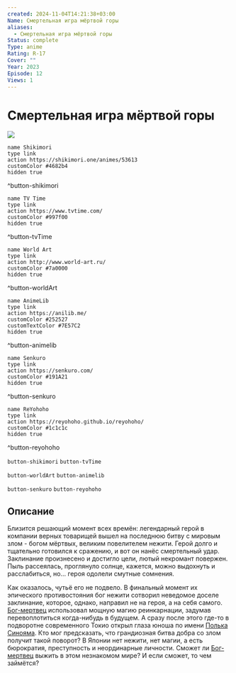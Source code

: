 ```yaml
---
created: 2024-11-04T14:21:38+03:00
Name: Смертельная игра мёртвой горы
aliases:
  - Смертельная игра мёртвой горы
Status: complete
Type: anime
Rating: R-17
Cover: ""
Year: 2023
Episode: 12
Views: 1
---
```


# Смертельная игра мёртвой горы

![](https://nyaa.shikimori.one/uploads/poster/animes/53613/28fb32db51c6a98c169e3541ca7af6b0.jpeg)

```button
name Shikimori
type link
action https://shikimori.one/animes/53613
customColor #4682b4
hidden true
```
^button-shikimori

```button
name TV Time
type link
action https://www.tvtime.com/
customColor #997f00
hidden true
```
^button-tvTime

```button
name World Art
type link
action http://www.world-art.ru/
customColor #7a0000
hidden true
```
^button-worldArt

```button
name AnimeLib
type link
action https://anilib.me/
customColor #252527
customTextColor #7E57C2
hidden true
```
^button-animelib

```button
name Senkuro
type link
action https://senkuro.com/
customColor #191A21
hidden true
```
^button-senkuro

```button
name ReYohoho
type link
action https://reyohoho.github.io/reyohoho/
customColor #1c1c1c
hidden true
```
^button-reyohoho

`button-shikimori` `button-tvTime`

`button-worldArt` `button-animelib`

`button-senkuro` `button-reyohoho`

## Описание

Близится решающий момент всех времён: легендарный герой в компании верных товарищей вышел на последнюю битву с мировым злом - богом мёртвых, великим повелителем нежити. Герой долго и тщательно готовился к сражению, и вот он нанёс смертельный удар. Заклинание произнесено и достигло цели, лютый некромант повержен. Пыль рассеялась, проглянуло солнце, кажется, можно выдохнуть и расслабиться, но... героя одолели смутные сомнения.

Как оказалось, чутьё его не подвело. В финальный момент их эпического противостояния бог нежити сотворил неведомое доселе заклинание, которое, однако, направил не на героя, а на себя самого. [Бог-мертвец](https://shikimori.one/characters/172317-corpse-god) использовал мощную магию реинкарнации, задумав перевоплотиться когда-нибудь в будущем. А сразу после этого где-то в подворотне современного Токио открыл глаза юноша по имени [Полька Синояма](https://shikimori.one/characters/200455-polka-shinoyama). Кто мог предсказать, что грандиозная битва добра со злом получит такой поворот? В Японии нет нежити, нет магии, а есть бюрократия, преступность и неординарные личности. Сможет ли [Бог-мертвец](https://shikimori.one/characters/172317-corpse-god) выжить в этом незнакомом мире? И если сможет, то чем займётся?
